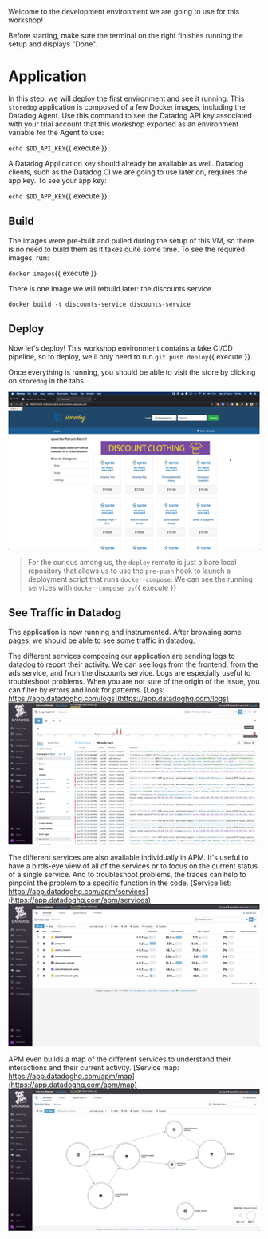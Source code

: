Welcome to the development environment we are going to use for this workshop!

Before starting, make sure the terminal on the right finishes running the setup and displays "Done".

# Application

In this step, we will deploy the first environment and see it running.
This `storedog` application is composed of a few Docker images, including the Datadog Agent.
Use this command to see the Datadog API key associated with your trial account that this workshop exported as an environment variable for the Agent to use:

`echo $DD_API_KEY`{{ execute }}

A Datadog Application key should already be available as well.
Datadog clients, such as the Datadog CI we are going to use later on, requires the app key. To see your app key:

`echo $DD_APP_KEY`{{ execute }}

## Build

The images were pre-built and pulled during the setup of this VM, so there is no need to build them as it takes quite some time.
To see the required images, run:

`docker images`{{ execute }}

There is one image we will rebuild later: the discounts service.

```
docker build -t discounts-service discounts-service
```

## Deploy

Now let's deploy!
This workshop environment contains a fake CI/CD pipeline, so to deploy, we'll only need to run `git push deploy`{{ execute }}.

Once everything is running, you should be able to visit the store by clicking on `storedog` in the tabs.

![The eCommerce app should be available](assets/storedog.png)

> For the curious among us, the `deploy` remote is just a bare local repository that allows us to use the `pre-push` hook to launch a deployment script that runs `docker-compose`. We can see the running services with `docker-compose ps`{{ execute }}

<!-- 

# Datadog agent

## API and APP keys

To authenticate and send data, Datadog clients need the API and the App key from your Datadog account.

Find these keys in the Integration menu, in the APIs entry.
![The Integration menu is the jigsaw puzzle piece icon on the left, then we can find the APIs menu entry](assets/integrations.png)

### API key

Once in the _APIs_ tab of the _Integration_ section, the API Key is in the first revealing section.
The API key is masked at first but reveals itself on a mouse hover.
Let's double-click to select and copy it to paste it later in the terminal.
![The API key is masked behind the purple band](assets/api-key-masked.png)
![And reveals itself on a mouse hover](assets/api-key-revealed.png)

The datadog Agent expects this API key to be available under the `DD_API_KEY` environment variable.
So we can export this variable to be available throughout our session.

```
export DD_API_KEY=<your API key>
```

### APP key

The Application keys are available in the second revealing section.
We need to create a new App key for this workshop.
This App key is required for Synthetics CI later on, so let's just call it `synthetics-ci`.
![And reveals itself on a mouse hover](assets/app-key-creation.png)

Once you create the App key, it's available exactly like the API key.
![And reveals itself on a mouse hover](assets/app-key-revealed.png)

We can export it as an env variable, like the API key.

```
export DD_APP_KEY=<your app key>
```

For the Agent to take into account these keys, we need to restart the application.

`git push deploy`{{execute}}
 --> 
## See Traffic in Datadog

The application is now running and instrumented.
After browsing some pages, we should be able to see some traffic in datadog.

The different services composing our application are sending logs to datadog to report their activity.
We can see logs from the frontend, from the ads service, and from the discounts service.
Logs are especially useful to troubleshoot problems. When you are not sure of the origin of the issue, you can filter by errors and look for patterns.
[Logs: https://app.datadoghq.com/logs](https://app.datadoghq.com/logs)
![](assets/logs.png)

The different services are also available individually in APM.
It's useful to have a birds-eye view of all of the services or to focus on the current status of a single service.
And to troubleshoot problems, the traces can help to pinpoint the problem to a specific function in the code.
[Service list: https://app.datadoghq.com/apm/services](https://app.datadoghq.com/apm/services)
![](assets/apm.png)

APM even builds a map of the different services to understand their interactions and their current activity.
[Service map: https://app.datadoghq.com/apm/map](https://app.datadoghq.com/apm/map)
![](assets/service-map.png)

<!--

## Setup RUM application

RUM is already integrated within the frontend of our application, and similarly to the datadog Agent, we just need to provide it with the right keys to start the monitoring.

Let's create a RUM application to monitor our frontend.
If we had a back office or a mobile application, that could be a different RUM application.

The RUM tool is under the UX Monitoring menu.
![](assets/rum.png)

We should be prompted to create and name an application.
![](assets/rum-add-app.png)
![](assets/rum-setup-1.png)

This application has a specific ID and client token we need to provide as environment variables.
![](assets/rum-setup-2.png)

```
export DD_APPLICATION_ID=<your application id>
export DD_CLIENT_TOKEN=<your client token>
```

For the frontend to take into account these keys, restart the application.
`docker-compose -p prod restart`{{execute}}

## See RUM Traffic in Datadog

Once everything is running with the right tokens, we should be able to see some user data being reported to RUM.
> TODO can't make it work for now.

-->
